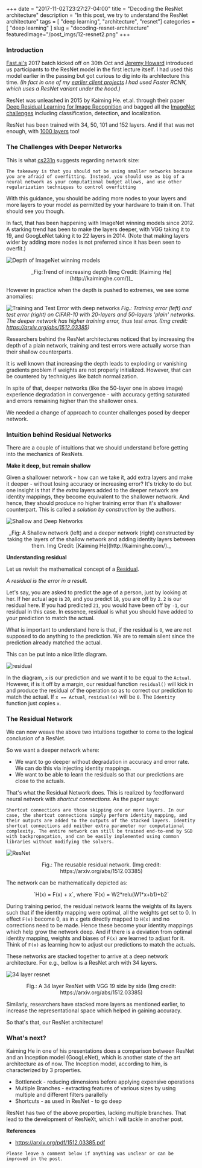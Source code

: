 +++
date        = "2017-11-02T23:27:27-04:00"
title       = "Decoding the ResNet architecture"
description = "In this post, we try to understand the ResNet architecture"
tags        = [ "deep learning", "architecture", "resnet"]
categories  = [ "deep learning" ]
slug        = "decoding-resnet-architecture"
featuredImage="/post_imgs/12-resnet2.png"
+++

### Introduction

[Fast.ai's](http://www.fast.ai) 2017 batch kicked off on 30th Oct and [Jeremy Howard](https://twitter.com/jeremyphoward) introduced us participants to the ResNet model in the first lecture itself. I had used this model earlier in the passing but got curious to dig into its architecture this time. _(In fact in one of my [earlier client projects](https://www.suasnews.com/2017/10/flytbase-releases-ai-platform-drones/) I had used Faster RCNN, which uses a ResNet variant under the hood.)_

ResNet was unleashed in 2015 by Kaiming He. et.al. through their paper [Deep Residual Learning for Image Recognition](https://arxiv.org/abs/1512.03385) and bagged all the [ImageNet challenges](http://www.image-net.org/) including classification, detection, and localization.

ResNet has been trained with 34, 50, 101 and 152 layers. And if that was not enough, with [1000 layers](https://github.com/KaimingHe/resnet-1k-layers) too!

### The Challenges with Deeper Networks

This is what [cs231n](http://cs231n.github.io/neural-networks-1/#arch) suggests regarding network size:

`The takeaway is that you should not be using smaller networks because you are afraid of overfitting. Instead, you should use as big of a neural network as your computational budget allows, and use other regularization techniques to control overfitting`

With this guidance, you should be adding more nodes to your layers and more layers to your model as permitted by your hardware to train it on. That should see you though.

In fact, that has been happening with ImageNet winning models since 2012. A starking trend has been to make the layers deeper, with VGG taking it to 19, and GoogLeNet taking it to 22 layers in 2014. (Note that making layers wider by adding more nodes is not preferred since it has been seen to overfit.)

![Depth of ImageNet winning models](/post_imgs/12-revolution-of-depth.png)
<center>_Fig:Trend of increasing depth (Img Credit: [Kaiming He](http://kaiminghe.com/))_</center>


However in practice when the depth is pushed to extremes, we see some anomalies:

![Training and Test Error with deep networks](/post_imgs/12-deepnet-errors.png)
_Fig.: Training error (left) and test error (right) on CIFAR-10 with 20-layers and 50-layers 'plain' networks. The deeper network has higher training error, thus test error. (Img credit: https://arxiv.org/abs/1512.03385)_

Researchers behind the ResNet architectures noticed that by increasing the depth of a plain network, training and test errors were actually worse than their shallow counterparts. 

It is well known that increasing the depth leads to exploding or vanishing gradients problem if weights are not properly initialized. However, that can be countered by techniques like batch normalization.

In spite of that, deeper networks (like the 50-layer one in above image) experience degradation in convergence - with accuracy getting saturated and errors remaining higher than the shallower ones.

We needed a change of approach to counter challenges posed by deeper network.

### Intuition behind Residual Networks

There are a couple of intuitions that we should understand before getting into the mechanics of ResNets.

**Make it deep, but remain shallow**

Given a shallower network - how can we take it, add extra layers and make it deeper - without losing accuracy or increasing error? It's tricky to do but one insight is that if the _extra_ layers added to the deeper network are identity mappings, they become equivalent to the shallower network. And hence, they should produce no higher training error than it's shallower counterpart. This is called a _solution by construction_ by the authors.

![Shallow and Deep Networks](/post_imgs/12-shallow-deep.png)
<center>_Fig: A Shallow network (left) and a deeper network (right) constructed by taking the layers of the shallow network and adding identity layers between them. Img Credit: [Kaiming He](http://kaiminghe.com/)._</center>


**Understanding residual**

Let us revisit the mathematical concept of a [Residual](https://en.wikipedia.org/wiki/Residual_(numerical_analysis)).

_A residual is the error in a result._ 

Let's say, you are asked to predict the age of a person, just by looking at her. If her actual age is `20`, and you predict `18`, you are off by `2`. `2` is our residual here. If you had predicted `21`, you would have been off by `-1`, our residual in this case. In essence, residual is what you should have added to your prediction to match the actual.

What is important to understand here is that, if the residual is `0`, we are not supposed to do anything to the prediction. We are to remain silent since the prediction already matched the actual.

This can be put into a nice little diagram.

![residual](/post_imgs/12-residual3.png)

In the diagram, `x` is our prediction and we want it to be equal to the `Actual`. However, if is it off by a margin, our residual function `residual()` will kick in and produce the residual of the operation so as to correct our prediction to match the actual. If `x == Actual`, `residual(x)` will be `0`. The `Identity` function just copies `x`.


### The Residual Network

We can now weave the above two intuitions together to come to the logical conclusion of a ResNet. 

So we want a deeper network where:

* We want to go deeper without degradation in accuracy and error rate. We can do this via injecting identity mappings.
* We want to be able to learn the residuals so that our predictions are close to the actuals.

That's what the Residual Network does. This is realized by feedforward neural network with _shortcut connections_. As the paper says:

`Shortcut connections are those skipping one or more layers. In our case, the shortcut connections simply perform identity mapping, and their outputs are added to the outputs of the stacked layers. Identity shortcut connections add neither extra parameter nor computational complexity. The entire network can still be trained end-to-end by SGD with backpropagation, and can be easily implemented using common libraries without modifying the solvers.`

![ResNet](/post_imgs/12-residual-net.png)
<center>Fig.: The reusable residual network. (Img credit: https://arxiv.org/abs/1512.03385)</center>

The network can be mathematically depicted as:

<center>`H(x) = F(x) + x`, where `F(x) = W2*relu(W1*x+b1)+b2`</center>

During training period, the residual network learns the weights of its layers such that if the identity mapping were optimal, all the weights get set to 0. In effect `F(x)` become 0, as in `x` gets directly mapped to `H(x)` and no corrections need to be made. Hence these become your identity mappings which help grow the network deep. And if there is a deviation from optimal identity mapping, weights and biases of `F(x)` are learned to adjust for it. Think of `F(x)` as learning how to adjust our predictions to match the actuals.

These networks are stacked together to arrive at a deep network architecture. For e.g., bellow is a ResNet arch with 34 layers.

![34 layer resnet](/post_imgs/12-resnet-vgg.png)
<center>Fig.: A 34 layer ResNet with VGG 19 side by side (Img credit: https://arxiv.org/abs/1512.03385)</center>

Similarly, researchers have stacked more layers as mentioned earlier, to increase the representational space which helped in gaining accuracy.

So that's that, our ResNet architecture!

### What's next?

Kaiming He in one of his presentations does a comparison between ResNet and an Inception model (GoogLeNet), which is another state of the art architecture as of now. The Inception model, according to him, is characterized by 3 properties.

* Bottleneck - reducing dimensions before applying expensive operations
* Multiple Branches - extracting features of various sizes by using multiple and different filters parallelly
* Shortcuts - as used in ResNet - to go deep

ResNet has two of the above properties, lacking multiple branches. That lead to the development of ResNeXt, which I will tackle in another post.


**References**

* https://arxiv.org/pdf/1512.03385.pdf


`Please leave a comment below if anything was unclear or can be improved in the post.`
